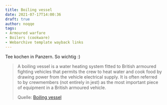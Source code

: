 ```yaml
---
title: Boiling vessel
date: 2021-07-17T14:00:36
draft: true
author: noqqe
tags:
- Armoured warfare
- Boilers (cookware)
- Webarchive template wayback links
---
```


Tee kochen in Panzern. So wichtig :)

> A boiling vessel is a water heating system fitted to British armoured fighting
> vehicles that permits the crew to heat water and cook food by drawing power
> from the vehicle electrical supply. It is often referred to by crewmembers
> (not entirely in jest) as the most important piece of equipment in a British
> armoured vehicle.
>
> Quelle: [Boiling vessel](https://en.wikipedia.org/wiki/Boiling_vessel)

